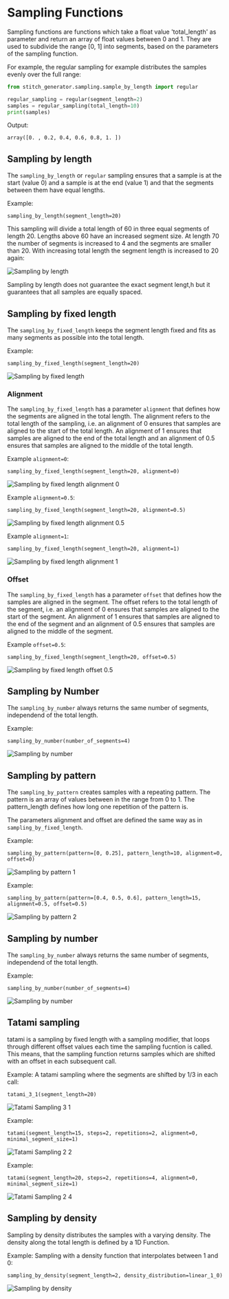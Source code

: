 # Sampling Functions

Sampling functions are functions which take a float value 'total_length' as parameter and return an
array of float values between 0 and 1. They are used to subdivide the range [0, 1] into segments,
based on the parameters of the sampling function.

For example, the regular sampling for example distributes the samples evenly over the full range:

```python
from stitch_generator.sampling.sample_by_length import regular

regular_sampling = regular(segment_length=2)
samples = regular_sampling(total_length=10)
print(samples)
```

Output:

    array([0. , 0.2, 0.4, 0.6, 0.8, 1. ])

## Sampling by length
The `sampling_by_length` or `regular` sampling ensures that a sample is at the start (value 0) and
a sample is at the end (value 1) and that the segments between them have equal lengths.

Example:

    sampling_by_length(segment_length=20)

This sampling will divide a total length of 60 in three equal segments of length 20. Lengths above
60 have an increased segment size. At length 70 the number of segments is increased to 4 and the
segments are smaller than 20. With increasing total length the segment length is increased to 20
again:

![Sampling by length](images/sampling_by_length.svg)

Sampling by length does not guarantee the exact segment lengt,h but it guarantees that all samples
are equally spaced.

## Sampling by fixed length
The `sampling_by_fixed_length` keeps the segment length fixed and fits as many segments as possible
into the total length.

Example: 

    sampling_by_fixed_length(segment_length=20)

![Sampling by fixed length](images/sampling_by_fixed_length_0.svg)


### Alignment
The `sampling_by_fixed_length` has a parameter `alignment` that defines how the segments are aligned
in the total length. The alignment refers to the total length of the sampling, i.e. an alignment of
0 ensures that samples are aligned to the start of the total length. An alignment of 1 ensures that
samples are aligned to the end of the total length and an alignment of 0.5 ensures that samples are aligned to the middle of the total length.

Example `alignment=0`:

    sampling_by_fixed_length(segment_length=20, alignment=0)

![Sampling by fixed length alignment 0](images/sampling_by_fixed_length_0.svg)

Example `alignment=0.5`:

    sampling_by_fixed_length(segment_length=20, alignment=0.5)

![Sampling by fixed length alignment 0.5](images/sampling_by_fixed_length_1.svg)

Example `alignment=1`:

    sampling_by_fixed_length(segment_length=20, alignment=1)

![Sampling by fixed length alignment 1](images/sampling_by_fixed_length_2.svg)

### Offset
The `sampling_by_fixed_length` has a parameter `offset` that defines how the samples are aligned
in the segment. The offset refers to the total length of the segment, i.e. an alignment of 0 ensures that samples are aligned to the start of the segment. An alignment of 1 ensures that samples are
aligned to the end of the segment and an alignment of 0.5 ensures that samples are aligned to the
middle of the segment.

Example `offset=0.5`:

    sampling_by_fixed_length(segment_length=20, offset=0.5)

![Sampling by fixed length offset 0.5](images/sampling_by_fixed_length_with_offset.svg)

## Sampling by Number
The `sampling_by_number` always returns the same number of segments, independend of the total
length.

Example: 

    sampling_by_number(number_of_segments=4)


![Sampling by number](images/sampling_by_number.svg)

## Sampling by pattern

The `sampling_by_pattern` creates samples with a repeating pattern. The pattern is an array of values
between in the range from 0 to 1. The pattern_length defines how long one repetition of the pattern
is.

The parameters alignment and offset are defined the same way as in `sampling_by_fixed_length`.

Example:
    
    sampling_by_pattern(pattern=[0, 0.25], pattern_length=10, alignment=0, offset=0)

![Sampling by pattern 1](images/sampling_by_pattern_1.svg)

Example:
    
    sampling_by_pattern(pattern=[0.4, 0.5, 0.6], pattern_length=15, alignment=0.5, offset=0.5)

![Sampling by pattern 2](images/sampling_by_pattern_2.svg)

## Sampling by number
The `sampling_by_number` always returns the same number of segments, independend of the total
length.


Example: 

    sampling_by_number(number_of_segments=4)


![Sampling by number](images/sampling_by_number.svg)


## Tatami sampling

tatami is a sampling by fixed length with a sampling modifier, that loops through different offset
values each time the sampling fucntion is called. This means, that the sampling function returns
samples which are shifted with an offset in each subsequent call.

Example: A tatami sampling where the segments are shifted by 1/3 in each call:
    
    tatami_3_1(segment_length=20)
    
![Tatami Sampling 3 1](images/sampling_tatami_3_1.svg)

Example:
    
    tatami(segment_length=15, steps=2, repetitions=2, alignment=0, minimal_segment_size=1)
    
![Tatami Sampling 2 2](images/sampling_tatami_2_2.svg)

Example:
    
    tatami(segment_length=20, steps=2, repetitions=4, alignment=0, minimal_segment_size=1)
    

![Tatami Sampling 2 4](images/sampling_tatami_2_4.svg)


## Sampling by density

Sampling by density distributes the samples with a varying density. The density along the total
length is defined by a 1D Function.

Example: Sampling with a density function that interpolates between 1 and 0:

    sampling_by_density(segment_length=2, density_distribution=linear_1_0)

![Sampling by density](images/sampling_by_density.svg)
